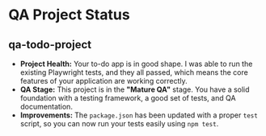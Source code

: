 # QA Project Status

## qa-todo-project

*   **Project Health:** Your to-do app is in good shape. I was able to run the existing Playwright tests, and they all passed, which means the core features of your application are working correctly.
*   **QA Stage:** This project is in the **"Mature QA"** stage. You have a solid foundation with a testing framework, a good set of tests, and QA documentation.
*   **Improvements:** The `package.json` has been updated with a proper `test` script, so you can now run your tests easily using `npm test`.
